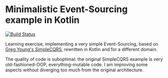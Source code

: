 # Minimalistic Event-Sourcing example in Kotlin

[![Build Status](https://travis-ci.org/nicusX/kotlin-event-sourcing-minimal.svg?branch=master)](https://travis-ci.org/nicusX/kotlin-event-sourcing-minimal)

Learning exercise, implementing a very simple Event-Sourcing, based on [Greg Young's SimpleCQRS](https://github.com/gregoryyoung/m-r),
rewritten in Kotlin and for a different domain.

The quality of code is suboptimal: the original SimpleCQRS example is very old-fashioned-OOP, everything-mutable code. 
I am improving some aspects without diverging too much from the original architecture.
